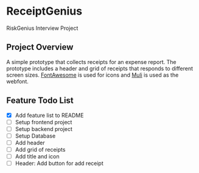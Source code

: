 # ReceiptGenius
RiskGenius Interview Project

## Project Overview
A simple prototype that collects receipts for an expense report. The prototype includes a header and grid of receipts that responds to different screen sizes. [FontAwesome](https://fontawesome.com/) is used for icons and [Muli](https://fonts.google.com/specimen/Muli) is used as the webfont.

## Feature Todo List



- [x] Add feature list to README
- [ ] Setup frontend project
- [ ] Setup backend project
- [ ] Setup Database
- [ ] Add header
- [ ] Add grid of receipts
- [ ] Add title and icon
- [ ] Header: Add button for add receipt 